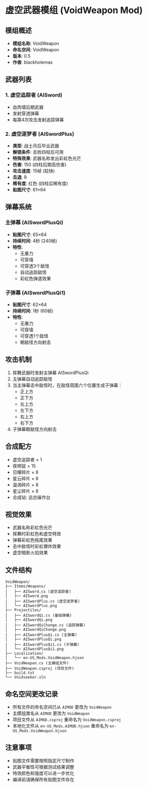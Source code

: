 # 虚空武器模组 (VoidWeapon Mod)

## 模组概述

- **模组名称**: VoidWeapon
- **命名空间**: VoidWeapon
- **版本**: 0.5
- **作者**: blackholemax

## 武器列表

### 1. 虚空追踪者 (AISword)

- 血肉墙后期武器
- 发射穿透弹幕
- 每第4次攻击发射追踪弹幕

### 2. 虚空逐梦者 (AISwordPlus)

- **类型**: 战士月后毕业武器
- **解锁条件**: 击败四柱后可用
- **特殊效果**: 武器名称发出彩虹色光芒
- **伤害**: 150 (四柱后期高伤害)
- **攻击速度**: 15帧 (较快)
- **击退**: 8
- **稀有度**: 红色 (四柱后稀有度)
- **贴图尺寸**: 61×64

## 弹幕系统

### 主弹幕 (AISwordPlusQi)

- **贴图尺寸**: 65×64
- **持续时间**: 4秒 (240帧)
- **特性**:
    - 无重力
    - 可穿墙
    - 可穿透3个敌怪
    - 自动追踪敌怪
    - 彩虹色弹道效果

### 子弹幕 (AISwordPlusQi1)

- **贴图尺寸**: 62×64
- **持续时间**: 1秒 (60帧)
- **特性**:
    - 无重力
    - 可穿墙
    - 可穿透1个敌怪
    - 朝敌怪方向射击

## 攻击机制

1. 挥舞武器时发射主弹幕 AISwordPlusQi
2. 主弹幕自动追踪敌怪
3. 当主弹幕击中敌怪时，在敌怪周围六个位置生成子弹幕：
    - 正上方
    - 正下方
    - 左上方
    - 左下方
    - 右上方
    - 右下方
4. 子弹幕朝敌怪方向射击

## 合成配方

- 虚空追踪者 × 1
- 夜明锭 × 15
- 日耀碎片 × 8
- 星云碎片 × 8
- 漩涡碎片 × 8
- 星尘碎片 × 8
- 合成站: 远古操作台

## 视觉效果

- 武器名称彩虹色光芒
- 挥舞时彩虹色和虚空特效
- 弹幕彩虹色拖尾效果
- 击中敌怪时彩虹爆炸效果
- 虚空暗影火焰效果

## 文件结构

```
VoidWeapon/
├── Items/Weapons/
│   ├── AISword.cs (虚空追踪者)
│   ├── AISword.png
│   ├── AISwordPlus.cs (虚空逐梦者)
│   └── AISwordPlus.png
├── Projectiles/
│   ├── AISwordQi.cs (基础弹幕)
│   ├── AISwordQi.png
│   ├── AISwordQiChange.cs (追踪弹幕)
│   ├── AISwordQiChange.png
│   ├── AISwordPlusQi.cs (主弹幕)
│   ├── AISwordPlusQi.png
│   ├── AISwordPlusQi1.cs (子弹幕)
│   └── AISwordPlusQi1.png
├── Localization/
│   └── en-US_Mods.VoidWeapon.hjson
├── VoidWeapon.cs (主模组文件)
├── VoidWeapon.csproj (项目文件)
├── build.txt
└── Voidseeker.sln
```

## 命名空间更改记录

- 所有文件的命名空间已从 `AIMOD` 更改为 `VoidWeapon`
- 主模组类名从 `AIMOD` 更改为 `VoidWeapon`
- 项目文件从 `AIMOD.csproj` 重命名为 `VoidWeapon.csproj`
- 本地化文件从 `en-US_Mods.AIMOD.hjson` 重命名为 `en-US_Mods.VoidWeapon.hjson`

## 注意事项

- 贴图文件需要按照指定尺寸制作
- 武器平衡性可根据测试结果调整
- 特效颜色和强度可以进一步优化
- 编译前请确保所有贴图文件存在